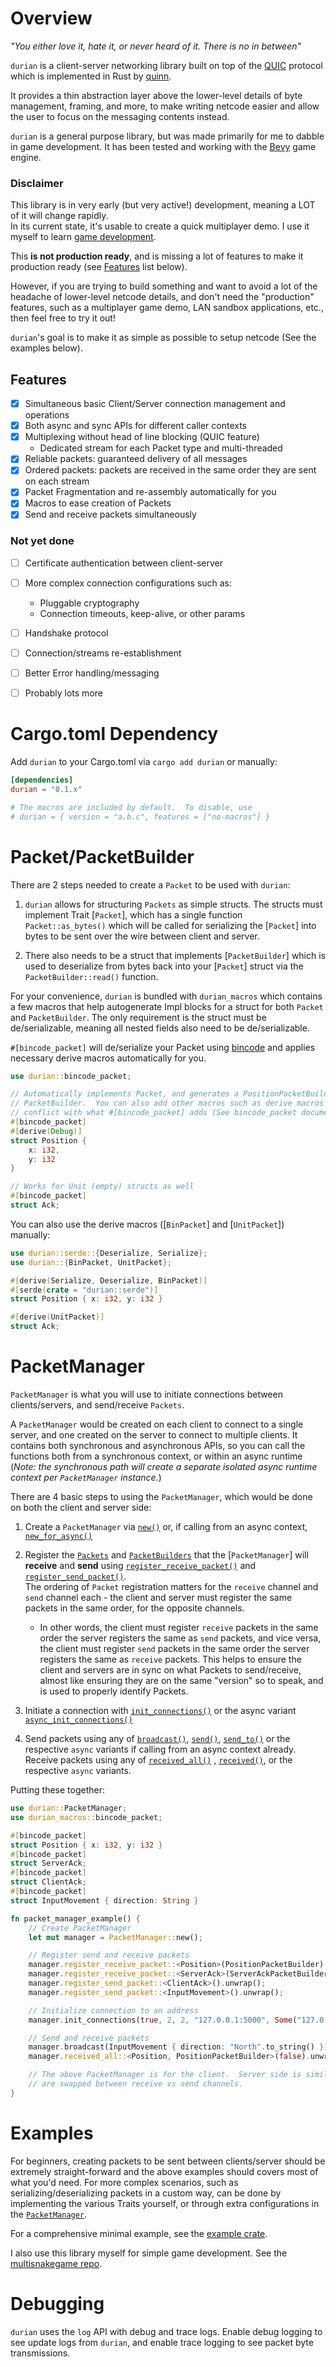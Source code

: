 # Overview
_"You either love it, hate it, or never heard of it.  There is no in between"_

`durian` is a client-server networking library built on top of the [QUIC](https://en.wikipedia.org/wiki/QUIC) protocol which is
implemented in Rust by [quinn](https://github.com/quinn-rs/quinn).

It provides a thin abstraction layer above the lower-level details of byte management,
framing, and more, to make writing netcode easier and allow the user to focus on the messaging
contents instead.

`durian` is a general purpose library, but was made primarily for me to dabble in game development.  It has been
tested and working with the [Bevy](https://bevyengine.org/) game engine.

### Disclaimer
This library is in very early (but very active!) development, meaning a LOT of it will change rapidly.  
In its current state, it's usable to create a quick multiplayer demo.  I use it myself to learn [game
development](https://github.com/spoorn/multisnakegame).

This __is not production ready__, and is missing a lot of features to make it production ready (see [Features](#features) list below).

However, if you are trying to build something and want to avoid a lot of the headache of lower-level netcode details,
and don't need the "production" features, such as a multiplayer game demo, LAN sandbox applications, etc., then feel
free to try it out!  

`durian`'s goal is to make it as simple as possible to setup netcode (See the examples below).

## Features

* [x] Simultaneous basic Client/Server connection management and operations
* [x] Both async and sync APIs for different caller contexts
* [x] Multiplexing without head of line blocking (QUIC feature)
  * Dedicated stream for each Packet type and multi-threaded
* [x] Reliable packets: guaranteed delivery of all messages
* [x] Ordered packets: packets are received in the same order they are sent on each stream 
* [x] Packet Fragmentation and re-assembly automatically for you
* [x] Macros to ease creation of Packets
* [x] Send and receive packets simultaneously

### Not yet done

* [ ] Certificate authentication between client-server
* [ ] More complex connection configurations such as:
  * Pluggable cryptography
  * Connection timeouts, keep-alive, or other params
* [ ] Handshake protocol
* [ ] Connection/streams re-establishment
* [ ] Better Error handling/messaging
* [ ] Probably lots more


# Cargo.toml Dependency

Add `durian` to your Cargo.toml via `cargo add durian` or manually:

```toml
[dependencies]
durian = "0.1.x"

# The macros are included by default.  To disable, use
# durian = { version = "a.b.c", features = ["no-macros"] }
```

# Packet/PacketBuilder

There are 2 steps needed to create a `Packet` to be used with `durian`:

1. `durian` allows for structuring `Packets` as simple structs.  The structs must implement
   Trait [`Packet`], which has a single function `Packet::as_bytes()` which will be called for
   serializing the [`Packet`] into bytes to be sent over the wire between client and server.

2. There also needs to be a struct that implements [`PacketBuilder`] which is used to
   deserialize from bytes back into your [`Packet`] struct via the `PacketBuilder::read()`
   function.

For your convenience, `durian` is bundled with `durian_macros` which contains a few macros that
help autogenerate Impl blocks for a struct for both `Packet` and `PacketBuilder`.  The only
requirement is the struct must be de/serializable, meaning all nested fields also need to be
de/serializable.

`#[bincode_packet]` will de/serialize your Packet using [bincode](https://github.com/bincode-org/bincode) and applies necessary derive
macros automatically for you.
```rust
use durian::bincode_packet;

// Automatically implements Packet, and generates a PositionPacketBuilder that implements 
// PacketBuilder.  You can also add other macros such as derive macros so long s they don't
// conflict with what #[bincode_packet] adds (See bincode_packet documentation).
#[bincode_packet]
#[derive(Debug)]
struct Position {
    x: i32,
    y: i32
}

// Works for Unit (empty) structs as well
#[bincode_packet]
struct Ack;
```

You can also use the derive macros ([`BinPacket`] and [`UnitPacket`]) manually:

```rust
use durian::serde::{Deserialize, Serialize};
use durian::{BinPacket, UnitPacket};

#[derive(Serialize, Deserialize, BinPacket)]
#[serde(crate = "durian::serde")]
struct Position { x: i32, y: i32 }

#[derive(UnitPacket)]
struct Ack;
```


# PacketManager

`PacketManager` is what you will use to initiate connections between clients/servers, and
send/receive `Packets`.

A `PacketManager` would be created on each client to connect to a
single server, and one created on the server to connect to multiple clients. It contains both
synchronous and asynchronous APIs, so you can call the functions both from a synchronous
context, or within an async runtime (_Note: the synchronous path will create a separate
isolated async runtime context per `PacketManager` instance._)

There are 4 basic steps to using the `PacketManager`, which would be done on both the client
and server side:

1. Create a `PacketManager` via [`new()`](`PacketManager::new()`) or, if calling from an async context, [`new_for_async()`](`Packetmanager::new_for_async()`)

2. Register the [`Packets`](`Packet`) and [`PacketBuilders`](`PacketBuilder`) that the [`PacketManager`] will __receive__
   and __send__ using [`register_receive_packet()`](`PacketManager::register_receive_packet()`) and [`register_send_packet()`](`PacketManager::register_send_packet()`).  
   The ordering of `Packet` registration matters for the `receive` channel and
   `send` channel each - the client and server must register the same packets in the same order,
   for the opposite channels.
    - In other words, the client must register `receive` packets in the
      same order the server registers the same as `send` packets, and vice versa, the client must
      register `send` packets in the same order the server registers the same as `receive` packets.
      This helps to ensure the client and servers are in sync on what Packets to send/receive, almost
      like ensuring they are on the same "version" so to speak, and is used to properly identify
      Packets.

3. Initiate a connection with [`init_connections()`](`PacketManager::init_connections()`) or the async variant
   [`async_init_connections()`](`PacketManager::async_init_connections()`)

4. Send packets using any of [`broadcast()`](`PacketManager::broadcast()`), [`send()`](`PacketManager::send()`), [`send_to()`](`PacketManager::send_to()`)
   or the respective `async` variants if calling from an async context already.  Receive packets
   using any of [`received_all()`](`PacketManager::received_all()`) , [`received()`](`PacketManager::received()`), or the respective
   `async` variants.

Putting these together:

```rust
use durian::PacketManager;
use durian_macros::bincode_packet;

#[bincode_packet]
struct Position { x: i32, y: i32 }
#[bincode_packet]
struct ServerAck;
#[bincode_packet]
struct ClientAck;
#[bincode_packet]
struct InputMovement { direction: String }

fn packet_manager_example() {
    // Create PacketManager
    let mut manager = PacketManager::new();

    // Register send and receive packets
    manager.register_receive_packet::<Position>(PositionPacketBuilder).unwrap();
    manager.register_receive_packet::<ServerAck>(ServerAckPacketBuilder).unwrap();
    manager.register_send_packet::<ClientAck>().unwrap();
    manager.register_send_packet::<InputMovement>().unwrap();

    // Initialize connection to an address
    manager.init_connections(true, 2, 2, "127.0.0.1:5000", Some("127.0.0.1:5001"), 0, None).unwrap();

    // Send and receive packets
    manager.broadcast(InputMovement { direction: "North".to_string() }).unwrap();
    manager.received_all::<Position, PositionPacketBuilder>(false).unwrap();

    // The above PacketManager is for the client.  Server side is similar except the packets
    // are swapped between receive vs send channels.
}
```


# Examples

For beginners, creating packets to be sent between clients/server should be extremely straight-forward
and the above examples should covers most of what you'd need.  For more complex scenarios, such as
serializing/deserializing packets in a custom way, can be done by implementing the various Traits
yourself, or through extra configurations in the [`PacketManager`](PacketManager).

For a comprehensive minimal example, see the [example crate](https://github.com/spoorn/durian/tree/main/example).

I also use this library myself for simple game development.  See the [multisnakegame repo](https://github.com/spoorn/multisnakegame).

# Debugging

`durian` uses the `log` API with debug and trace logs.  Enable debug logging to see update logs
from `durian`, and enable trace logging to see packet byte transmissions.
